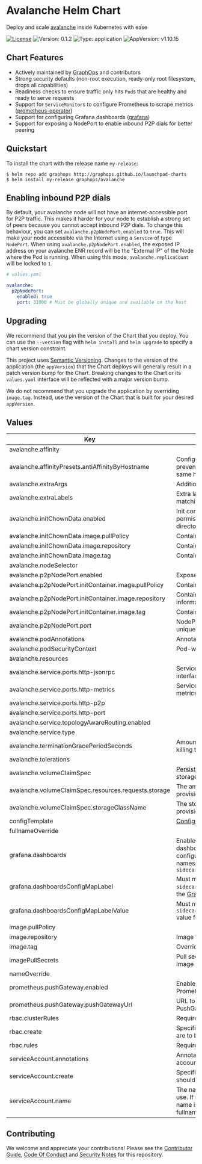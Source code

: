 # Avalanche Helm Chart

Deploy and scale [avalanche](https://github.com/avalancheEth/avalanche) inside Kubernetes with ease

[![License](https://img.shields.io/badge/License-Apache%202.0-blue.svg)](https://opensource.org/licenses/Apache-2.0) ![Version: 0.1.2](https://img.shields.io/badge/Version-0.1.2-informational?style=flat-square) ![Type: application](https://img.shields.io/badge/Type-application-informational?style=flat-square) ![AppVersion: v1.10.15](https://img.shields.io/badge/AppVersion-v1.10.15-informational?style=flat-square)

## Chart Features

- Actively maintained by [GraphOps](https://graphops.xyz) and contributors
- Strong security defaults (non-root execution, ready-only root filesystem, drops all capabilities)
- Readiness checks to ensure traffic only hits `Pod`s that are healthy and ready to serve requests
- Support for `ServiceMonitor`s to configure Prometheus to scrape metrics ([prometheus-operator](https://github.com/prometheus-operator/prometheus-operator))
- Support for configuring Grafana dashboards ([grafana](https://github.com/grafana/helm-charts/tree/main/charts/grafana))
- Support for exposing a NodePort to enable inbound P2P dials for better peering

## Quickstart

To install the chart with the release name `my-release`:

```console
$ helm repo add graphops http://graphops.github.io/launchpad-charts
$ helm install my-release graphops/avalanche
```

## Enabling inbound P2P dials

By default, your avalanche node will not have an internet-accessible port for P2P traffic. This makes it harder for your node to establish a strong set of peers because you cannot accept inbound P2P dials. To change this behaviour, you can set `avalanche.p2pNodePort.enabled` to `true`. This will make your node accessible via the Internet using a `Service` of type `NodePort`. When using `avalanche.p2pNodePort.enabled`, the exposed IP address on your avalanche ENR record will be the "External IP" of the Node where the Pod is running. When using this mode, `avalanche.replicaCount` will be locked to `1`.

```yaml
# values.yaml

avalanche:
  p2pNodePort:
    enabled: true
    port: 31000 # Must be globally unique and available on the host
```

## Upgrading

We recommend that you pin the version of the Chart that you deploy. You can use the `--version` flag with `helm install` and `helm upgrade` to specify a chart version constraint.

This project uses [Semantic Versioning](https://semver.org/). Changes to the version of the application (the `appVersion`) that the Chart deploys will generally result in a patch version bump for the Chart. Breaking changes to the Chart or its `values.yaml` interface will be reflected with a major version bump.

We do not recommend that you upgrade the application by overriding `image.tag`. Instead, use the version of the Chart that is built for your desired `appVersion`.

## Values

| Key | Description | Type | Default |
|-----|-------------|------|---------|
 | avalanche.affinity |  | object | `{}` |
 | avalanche.affinityPresets.antiAffinityByHostname | Configure anti-affinity rules to prevent multiple instances on the same host | bool | `true` |
 | avalanche.extraArgs | Additional CLI arguments | list | `[]` |
 | avalanche.extraLabels | Extra labels to attach to the Pod for matching against | object | `{}` |
 | avalanche.initChownData.enabled | Init container to set the correct permissions to access data directories | bool | `true` |
 | avalanche.initChownData.image.pullPolicy | Container pull policy | string | `"IfNotPresent"` |
 | avalanche.initChownData.image.repository | Container repository | string | `"busybox"` |
 | avalanche.initChownData.image.tag | Container tag | string | `"1.36.1"` |
 | avalanche.nodeSelector |  | object | `{}` |
 | avalanche.p2pNodePort.enabled | Expose P2P port via NodePort | bool | `false` |
 | avalanche.p2pNodePort.initContainer.image.pullPolicy | Container pull policy | string | `"IfNotPresent"` |
 | avalanche.p2pNodePort.initContainer.image.repository | Container image to fetch nodeport information | string | `"lachlanevenson/k8s-kubectl"` |
 | avalanche.p2pNodePort.initContainer.image.tag | Container tag | string | `"v1.25.4"` |
 | avalanche.p2pNodePort.port | NodePort to be used. Must be unique. | int | `31000` |
 | avalanche.podAnnotations | Annotations for the `Pod` | object | `{}` |
 | avalanche.podSecurityContext | Pod-wide security context | object | `{"fsGroup":0,"runAsGroup":0,"runAsNonRoot":false,"runAsUser":0}` |
 | avalanche.resources |  | object | `{}` |
 | avalanche.service.ports.http-jsonrpc | Service Port to expose JSON-RPC interface on | int | `9650` |
 | avalanche.service.ports.http-metrics | Service Port to expose Prometheus metrics on | int | `9651` |
 | avalanche.service.ports.http-p2p |  | int | `9655` |
 | avalanche.service.ports.http-port |  | int | `9656` |
 | avalanche.service.topologyAwareRouting.enabled |  | bool | `false` |
 | avalanche.service.type |  | string | `"ClusterIP"` |
 | avalanche.terminationGracePeriodSeconds | Amount of time to wait before force-killing the container | int | `60` |
 | avalanche.tolerations |  | list | `[]` |
 | avalanche.volumeClaimSpec | [PersistentVolumeClaimSpec](https://kubernetes.io/docs/reference/generated/kubernetes-api/v1.23/#persistentvolumeclaimspec-v1-core) for storage | object | `{"accessModes":["ReadWriteOnce"],"resources":{"requests":{"storage":"4Ti"}},"storageClassName":null}` |
 | avalanche.volumeClaimSpec.resources.requests.storage | The amount of disk space to provision | string | `"4Ti"` |
 | avalanche.volumeClaimSpec.storageClassName | The storage class to use when provisioning a persistent volume | string | `nil` |
 | configTemplate | [Configuration for avalanche](https://github.com/ava-labs/avalanche-faucet/blob/main/config.json) | string | See default template in [values.yaml](values.yaml) |
 | fullnameOverride |  | string | `""` |
 | grafana.dashboards | Enable creation of Grafana dashboards. [Grafana chart](https://github.com/grafana/helm-charts/tree/main/charts/grafana#grafana-helm-chart) must be configured to search this namespace, see `sidecar.dashboards.searchNamespace` | bool | `false` |
 | grafana.dashboardsConfigMapLabel | Must match `sidecar.dashboards.label` value for the [Grafana chart](https://github.com/grafana/helm-charts/tree/main/charts/grafana#grafana-helm-chart) | string | `"grafana_dashboard"` |
 | grafana.dashboardsConfigMapLabelValue | Must match `sidecar.dashboards.labelValue` value for the [Grafana chart](https://github.com/grafana/helm-charts/tree/main/charts/grafana#grafana-helm-chart) | string | `"1"` |
 | image.pullPolicy |  | string | `"IfNotPresent"` |
 | image.repository | Image for avalanche | string | `"avaplatform/avalanchego"` |
 | image.tag | Overrides the image tag | string | Chart.appVersion |
 | imagePullSecrets | Pull secrets required to fetch the Image | list | `[]` |
 | nameOverride |  | string | `""` |
 | prometheus.pushGateway.enabled | Enable pushing metrics into Prometheus via PushGateway | bool | `false` |
 | prometheus.pushGateway.pushGatewayUrl | URL to your Prometheus PushGateway server | string | `nil` |
 | rbac.clusterRules | Required ClusterRole rules | list | See `values.yaml` |
 | rbac.create | Specifies whether RBAC resources are to be created | bool | `true` |
 | rbac.rules | Required ClusterRole rules | list | See `values.yaml` |
 | serviceAccount.annotations | Annotations to add to the service account | object | `{}` |
 | serviceAccount.create | Specifies whether a service account should be created | bool | `true` |
 | serviceAccount.name | The name of the service account to use. If not set and create is true, a name is generated using the fullname template | string | `""` |

## Contributing

We welcome and appreciate your contributions! Please see the [Contributor Guide](/CONTRIBUTING.md), [Code Of Conduct](/CODE_OF_CONDUCT.md) and [Security Notes](/SECURITY.md) for this repository.
